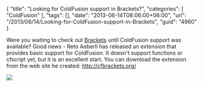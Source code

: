 {
	"title": "Looking for ColdFusion support in Brackets?",
	"categories": [
		"ColdFusion"
	],
	"tags": [],
	"date": "2013-06-14T08:06:00+06:00",
	"url": "/2013/06/14/Looking-for-ColdFusion-support-in-Brackets",
	"guid": "4960"
}

Were you waiting to check out <a href="http://brackets.io">Brackets</a> until ColdFusion support was available? Good news - Reto Aeberli has released an extension that provides basic support for ColdFusion. It doesn't support functions or cfscript yet, but it is an excellent start. You can download the extension from the web site he created: <a href="http://cfbrackets.org/">http://cfbrackets.org/</a>

<img src="https://static.raymondcamden.com/images/screenshot87.png" />